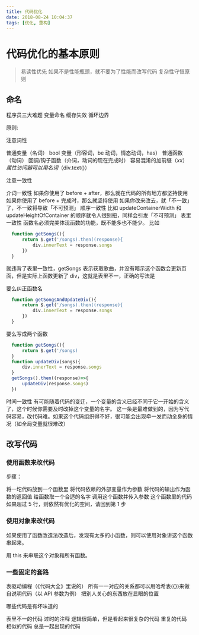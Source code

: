 ```yaml
---
title: 代码优化
date: 2018-08-24 10:04:37
tags: [优化, 重构]
---
```


# 代码优化的基本原则

> 易读性优先
> 如果不是性能瓶颈，就不要为了性能而改写代码
> 复杂性守恒原则

<!--more-->

## 命名

程序员三大难题
变量命名 缓存失效 循环边界

原则:

注意词性

普通变量（名词）
bool 变量（形容词，be 动词，情态动词，has）
普通函数（动词）
回调/钩子函数（介词，动词的现在完成时）
容易混淆的加前缀（$xx）
属性访问器可以用名词（$div.text()）

注意一致性

介词一致性
如果你使用了 before + after，那么就在代码的所有地方都坚持使用
如果你使用了 before + 完成时，那么就坚持使用
如果你改来改去，就「不一致」了，不一致将导致「不可预测」
顺序一致性
比如 updateContainerWidth 和 updateHeightOfContainer 的顺序就令人很别扭，同样会引发「不可预测」
表里一致性
函数名必须完美体现函数的功能，既不能多也不能少。
比如

```javascript
  function getSongs(){
      return $.get('/songs).then((response){
          div.innerText = response.songs
      })
  }
```

就违背了表里一致性，getSongs 表示获取歌曲，并没有暗示这个函数会更新页面，但是实际上函数更新了 div，这就是表里不一，正确的写法是

要么纠正函数名

```javascript
  function getSongsAndUpdateDiv(){
      return $.get('/songs).then((response){
          div.innerText = response.songs
      })
  }
```

要么写成两个函数

```javascript
  function getSongs(){
      return $.get('/songs)
  }
  function updateDiv(songs){
      div.innerText = response.songs
  }
  getSongs().then((response)=>{
      updateDiv(response.songs)
  })
```

时间一致性
有可能随着代码的变迁，一个变量的含义已经不同于它一开始的含义了，这个时候你需要及时改掉这个变量的名字。
这一条是最难做到的，因为写代码容易，改代码难。如果这个代码组织得不好，很可能会出现牵一发而动全身的情况（如全局变量就很难改）

## 改写代码

### 使用函数来改代码

步骤：

将一坨代码放到一个函数里
将代码依赖的外部变量作为参数
将代码的输出作为函数的返回值
给函数取一个合适的名字
调用这个函数并传入参数
这个函数里的代码如果超过 5 行，则依然有优化的空间，请回到第 1 步

### 使用对象来改代码

如果使用了函数改造法改造后，发现有太多的小函数，则可以使用对象讲这个函数串起来。

用 this 来串联这个对象和所有函数。

### 一些固定的套路

表驱动编程（《代码大全》里说的）
所有一一对应的关系都可以用哈希表({})来做
自说明代码（以 API 参数为例）
把别人关心的东西放在显眼的位置

哪些代码是有坏味道的

表里不一的代码
过时的注释
逻辑很简单，但是看起来很复杂的代码
重复的代码
相似的代码
总是一起出现的代码
